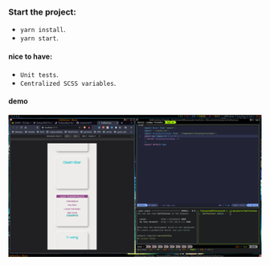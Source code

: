 ### Start the project:

- `yarn install`.
- `yarn start`.

#### nice to have:
- `Unit tests`.
- `Centralized SCSS variables`.

#### demo

![demo](demo/demo.png)

